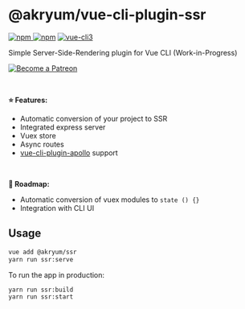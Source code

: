 # @akryum/vue-cli-plugin-ssr

[![npm](https://img.shields.io/npm/v/@akryum%2Fvue-cli-plugin-ssr.svg) ![npm](https://img.shields.io/npm/dm/@akryum%2Fvue-cli-plugin-ssr.svg)](https://www.npmjs.com/package/@akryum%2Fvue-cli-plugin-ssr)
[![vue-cli3](https://img.shields.io/badge/vue--cli-3.x-brightgreen.svg)](https://github.com/vuejs/vue-cli)

Simple Server-Side-Rendering plugin for Vue CLI (Work-in-Progress)

<p>
  <a href="https://www.patreon.com/akryum" target="_blank">
    <img src="https://c5.patreon.com/external/logo/become_a_patron_button.png" alt="Become a Patreon">
  </a>
</p>

<br>

**:star: Features:**

- Automatic conversion of your project to SSR
- Integrated express server
- Vuex store
- Async routes
- [vue-cli-plugin-apollo](https://github.com/Akryum/vue-cli-plugin-apollo) support

<br>

**:rocket: Roadmap:**

- Automatic conversion of vuex modules to `state () {}`
- Integration with CLI UI

## Usage

```bash
vue add @akryum/ssr
yarn run ssr:serve
```

To run the app in production:

```bash
yarn run ssr:build
yarn run ssr:start
```
